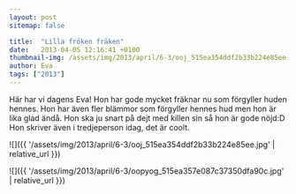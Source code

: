 ```yaml
---
layout: post
sitemap: false

title:  "Lilla fröken fräken"
date:   2013-04-05 12:16:41 +0100
thumbnail-img: /assets/img/2013/april/6-3/ooj_515ea354ddf2b33b224e85ee.jpg
author: Eva
tags: ["2013"]
---
```


Här har vi dagens Eva! Hon har gode mycket fräknar nu som förgyller huden hennes. Hon har även fler blämmor som förgyller hennes hud men hon är lika glad ändå. Hon ska ju snart på dejt med killen sin så hon är gode nöjd:D Hon skriver även i tredjeperson idag, det är coolt.

![]({{ '/assets/img/2013/april/6-3/ooj_515ea354ddf2b33b224e85ee.jpg'  | relative_url }})

![]({{ '/assets/img/2013/april/6-3/oopyog_515ea357e087c37350dfa90c.jpg'  | relative_url }})

